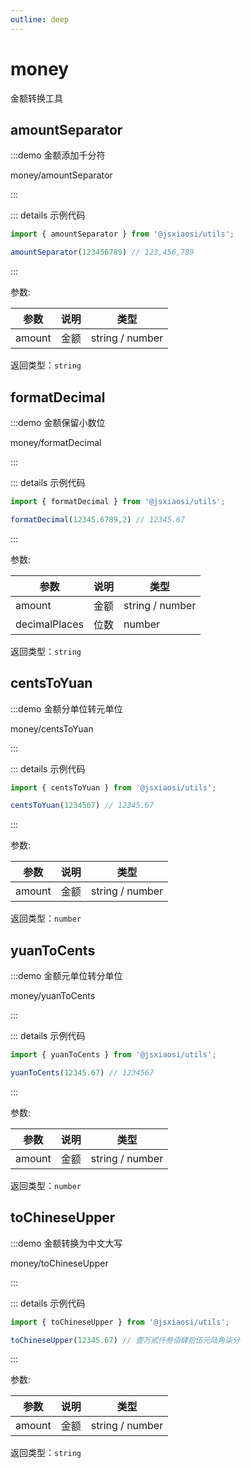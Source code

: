 ```yaml
---
outline: deep
---
```


# money

金额转换工具

## amountSeparator

:::demo 金额添加千分符

money/amountSeparator

:::

::: details 示例代码

``` ts
import { amountSeparator } from '@jsxiaosi/utils';

amountSeparator(123456789) // 123,456,789
```

:::

参数:

参数 | 说明 | 类型
---------|----------|---------
amount | 金额 | string / number |

返回类型：`string`

## formatDecimal

:::demo 金额保留小数位

money/formatDecimal

:::

::: details 示例代码

``` ts
import { formatDecimal } from '@jsxiaosi/utils';

formatDecimal(12345.6789,2) // 12345.67
```

:::

参数:

参数 | 说明 | 类型
---------|----------|---------
amount | 金额 | string / number |
decimalPlaces| 位数 | number

返回类型：`string`

## centsToYuan

:::demo 金额分单位转元单位

money/centsToYuan

:::

::: details 示例代码

``` ts
import { centsToYuan } from '@jsxiaosi/utils';

centsToYuan(1234567) // 12345.67
```

:::

参数:

参数 | 说明 | 类型
---------|----------|---------
amount | 金额 | string / number |

返回类型：`number`

## yuanToCents

:::demo 金额元单位转分单位

money/yuanToCents

:::

::: details 示例代码

``` ts
import { yuanToCents } from '@jsxiaosi/utils';

yuanToCents(12345.67) // 1234567
```

:::

参数:

参数 | 说明 | 类型
---------|----------|---------
amount | 金额 | string / number |

返回类型：`number`

## toChineseUpper

:::demo 金额转换为中文大写

money/toChineseUpper

:::

::: details 示例代码

``` ts
import { toChineseUpper } from '@jsxiaosi/utils';

toChineseUpper(12345.67) // 壹万贰仟叁佰肆拾伍元陆角柒分
```

:::

参数:

参数 | 说明 | 类型
---------|----------|---------
amount | 金额 | string / number |

返回类型：`string`
